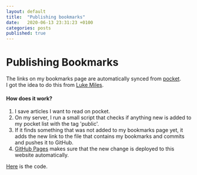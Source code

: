 ```yaml
---
layout: default
title:  "Publishing bookmarks"
date:   2020-06-13 23:31:23 +0100
categories: posts
published: true
---
```

# Publishing Bookmarks

The links on my bookmarks page are automatically synced from [pocket](https://getpocket.com/).  
I got the idea to do this from [Luke Miles](https://lukemil.es/blog/publishing-my-bookmarks).

#### How does it work?
1. I save articles I want to read on pocket.  
1. On my server, I run a small script that checks if anything new is added to my pocket list with the tag 'public'.
1. If it finds something that was not added to my bookmarks page yet, it adds the new link to the file that contains my bookmarks and commits and pushes it to GitHub.
1. [GitHub Pages](https://pages.github.com/) makes sure that the new change is deployed to this website automatically. 


[Here](https://github.com/gietema/bookmarks) is the code.
